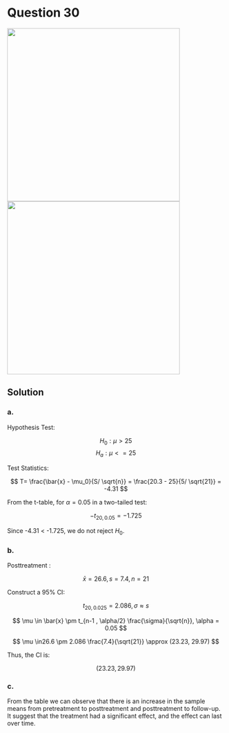 # Question 30
<img src="https://github.com/user-attachments/assets/f7e5c023-cb4c-4327-94d6-6c0674b789a7" width="400">
<img src="https://github.com/user-attachments/assets/e1407370-86ee-4e29-bd91-75e880afb88b" width="400">

## Solution

### a.

Hypothesis Test:

$$
H_0:μ > 25
$$
$$
H_a:μ <= 25
$$

Test Statistics:

$$
T= \frac{\bar{x} - \mu_0}{S/ \sqrt{n}} = \frac{20.3 - 25}{5/ \sqrt{21}} = -4.31
$$

From the t-table, for $\alpha = 0.05$ in a two-tailed test:

$$
-t_{20,0.05} = -1.725
$$

Since -4.31 < -1.725, we do not reject $H_0$.

### b.

Posttreatment : 

$$
\bar{x} = 26.6, s = 7.4, n = 21
$$

Construct a 95% CI:

$$
t_{20,0.025} = 2.086, \sigma \approx s
$$  

$$
\mu \in \bar{x} \pm t_{n-1 , \alpha/2} \frac{\sigma}{\sqrt{n}}, \alpha = 0.05
$$

$$
\mu \in26.6 \pm 2.086 \frac{7.4}{\sqrt{21}} \approx (23.23, 29.97)
$$

Thus, the CI is:

$$
(23.23, 29.97)
$$

### c.

From the table we can observe that there is an increase in the sample means from pretreatment to posttreatment and posttreatment to follow-up. It suggest that the treatment had a significant effect, and the effect can last over time.
